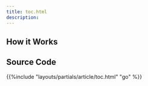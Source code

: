 ```yaml
---
title: toc.html
description:
---
```


## How it Works 

## Source Code 

{{%include "layouts/partials/article/toc.html" "go" %}}